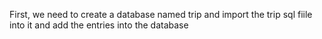 First, we need to create a database named trip and import the trip sql fiile into it and add the entries into the database
